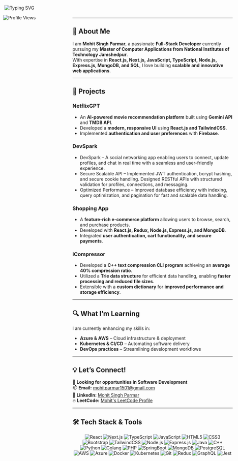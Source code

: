 
<div style="position: fixed; top: 10px; left: 10px; z-index: 1000;">
  <!-- Typing Animation -->
  <p align="center">
    <img src="https://readme-typing-svg.herokuapp.com?font=Cooper+Black&color=FFFFFF&size=30&center=true&vCenter=true&width=1000&height=30&lines=Hi+My+name+is+Mohit+%F0%9F%91%8B;I'm+a+Full-Stack+Developer+%F0%9F%92%BB;I+love+building+scalable+web+applications" alt="Typing SVG">
  </p>

  <p align="center">
    <img src="https://komarev.com/ghpvc/?username=mohitparmar1501&color=brightgreen" alt="Profile Views">
  </p>
</div>

---

## 👋 About Me  
I am **Mohit Singh Parmar**, a passionate **Full-Stack Developer** currently pursuing my **Master of Computer Applications from National Institutes of Technology Jamshedpur**.  
With expertise in **React.js, Next.js, JavaScript, TypeScript, Node.js, Express.js, MongoDB, and SQL**, I love building **scalable and innovative web applications**.  

---

## 🚀 Projects  

### **NetflixGPT**  
- An **AI-powered movie recommendation platform** built using **Gemini API** and **TMDB API**.  
- Developed a **modern, responsive UI** using **React.js and TailwindCSS**.  
- Implemented **authentication and user preferences** with **Firebase**. 

### **DevSpark**  
- DevSpark – A social networking app enabling users to connect, update profiles, and chat in real time with a
  seamless and user-friendly experience.
- Secure Scalable API – Implemented JWT authentication, bcrypt hashing, and secure cookie handling. Designed
  RESTful APIs with structured validation for profiles, connections, and messaging.
- Optimized Performance – Improved database efficiency with indexing, query optimization, and pagination for fast
  and scalable data handling.

### **Shopping App**  
- A **feature-rich e-commerce platform** allowing users to browse, search, and purchase products.  
- Developed with **React.js, Redux, Node.js, Express.js, and MongoDB**.  
- Integrated **user authentication, cart functionality, and secure payments**. 

### **iCompressor**  
- Developed a **C++ text compression CLI program** achieving an **average 40% compression ratio**.  
- Utilized a **Trie data structure** for efficient data handling, enabling **faster processing and reduced file sizes**.  
- Extensible with a **custom dictionary** for **improved performance and storage efficiency**.  

---

## 🔍 What I’m Learning  
I am currently enhancing my skills in:  
- **Azure & AWS** – Cloud infrastructure & deployment  
- **Kubernetes & CI/CD** – Automating software delivery  
- **DevOps practices** – Streamlining development workflows  

---

## 💡 Let’s Connect!  
💼 **Looking for opportunities in Software Development**  
📫 **Email:** mohitparmar1501@gmail.com  
🔗 **LinkedIn:** [Mohit Singh Parmar](https://www.linkedin.com/in/mohit-singh-parmar-1ba948274/)  
🔥 **LeetCode:** [Mohit's LeetCode Profile](https://leetcode.com/mohitparmar1501/)  

---

## 🛠️ Tech Stack & Tools  

<p align="center">
  <!-- Frontend Techs -->
  <img src="https://img.shields.io/badge/React-20232A?style=for-the-badge&logo=react&logoColor=61DAFB" alt="React">
  <img src="https://img.shields.io/badge/Next.js-000000?style=for-the-badge&logo=next.js&logoColor=white" alt="Next.js">
  <img src="https://img.shields.io/badge/TypeScript-3178C6?style=for-the-badge&logo=typescript&logoColor=white" alt="TypeScript">
  <img src="https://img.shields.io/badge/JavaScript-F7DF1E?style=for-the-badge&logo=javascript&logoColor=black" alt="JavaScript">
  <img src="https://img.shields.io/badge/HTML5-E34F26?style=for-the-badge&logo=html5&logoColor=white" alt="HTML5">
  <img src="https://img.shields.io/badge/CSS3-1572B6?style=for-the-badge&logo=css3&logoColor=white" alt="CSS3">
  <img src="https://img.shields.io/badge/Bootstrap-563D7C?style=for-the-badge&logo=bootstrap&logoColor=white" alt="Bootstrap">
  <img src="https://img.shields.io/badge/TailwindCSS-06B6D4?style=for-the-badge&logo=tailwindcss&logoColor=white" alt="TailwindCSS">

  <!-- Backend Techs -->
  <img src="https://img.shields.io/badge/Node.js-43853D?style=for-the-badge&logo=node.js&logoColor=white" alt="Node.js">
  <img src="https://img.shields.io/badge/Express.js-000000?style=for-the-badge&logo=express&logoColor=white" alt="Express.js">
  <img src="https://img.shields.io/badge/Java-007396?style=for-the-badge&logo=java&logoColor=white" alt="Java">
  <img src="https://img.shields.io/badge/C%2B%2B-00599C?style=for-the-badge&logo=cplusplus&logoColor=white" alt="C++">
  <img src="https://img.shields.io/badge/Python-3776AB?style=for-the-badge&logo=python&logoColor=white" alt="Python">
  <img src="https://img.shields.io/badge/Golang-00ADD8?style=for-the-badge&logo=go&logoColor=white" alt="Golang">
  <img src="https://img.shields.io/badge/PHP-777BB4?style=for-the-badge&logo=php&logoColor=white" alt="PHP">
  <img src="https://img.shields.io/badge/SpringBoot-6DB33F?style=for-the-badge&logo=springboot&logoColor=white" alt="SpringBoot">

  <!-- Database -->
  <img src="https://img.shields.io/badge/MongoDB-47A248?style=for-the-badge&logo=mongodb&logoColor=white" alt="MongoDB">
  <img src="https://img.shields.io/badge/PostgreSQL-336791?style=for-the-badge&logo=postgresql&logoColor=white" alt="PostgreSQL">

  <!-- Cloud & DevOps -->
  <img src="https://img.shields.io/badge/AWS-FF9900?style=for-the-badge&logo=amazonaws&logoColor=white" alt="AWS">
  <img src="https://img.shields.io/badge/Azure-0089D6?style=for-the-badge&logo=microsoftazure&logoColor=white" alt="Azure">
  <img src="https://img.shields.io/badge/Docker-2496ED?style=for-the-badge&logo=docker&logoColor=white" alt="Docker">
  <img src="https://img.shields.io/badge/Kubernetes-326CE5?style=for-the-badge&logo=kubernetes&logoColor=white" alt="Kubernetes">

  <!-- Tools -->
  <img src="https://img.shields.io/badge/Git-F05032?style=for-the-badge&logo=git&logoColor=white" alt="Git">
  <img src="https://img.shields.io/badge/Redux-764ABC?style=for-the-badge&logo=redux&logoColor=white" alt="Redux">
  <img src="https://img.shields.io/badge/GraphQL-E10098?style=for-the-badge&logo=graphql&logoColor=white" alt="GraphQL">
  <img src="https://img.shields.io/badge/Jest-C21325?style=for-the-badge&logo=jest&logoColor=white" alt="Jest">
</p>
